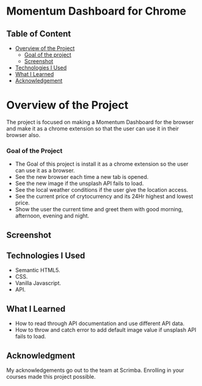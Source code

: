 # Momentum Dashboard for Chrome
## Table of Content

 * [Overview of the Project](#overview-of-the-project)
      * [Goal of the project](#goal-of-the-project)
      * [Screenshot](#screenshot)
 * [Technologies I Used](#technologies-i-used)
 * [What I Learned](#what-i-learned) 
 * [Acknowledgement](#acknowledgement)

# Overview of the Project
The project is focused on making a Momentum Dashboard for the browser and make it as a chrome extension so that the user can use it in their browser also.

### Goal of the Project
* The Goal of this project is install it as a chrome extension so the user can use it as a browser.
* See the new browser each time a new tab is opened.
* See the new image if the unsplash API fails to load.
* See the local weather conditions if the user give the location access.
* See the current price of crytocurrency and its 24Hr highest and lowest price.
* Show the user the current time and greet them with good morning, afternoon, evening and night.

## Screenshot


## Technologies I Used
* Semantic HTML5.
* CSS.
* Vanilla Javascript.
* API.

## What I Learned
* How to read through API documentation and use different API data.
* How to throw and catch error to add default image value if unsplash API fails to load.

## Acknowledgment
   My acknowledgements go out to the team at Scrimba. Enrolling in your courses made this project possible.
